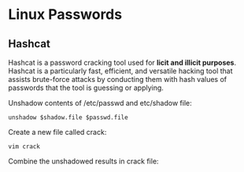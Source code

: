 # Linux Passwords

## Hashcat

Hashcat is a password cracking tool used for **licit and illicit purposes**. Hashcat is a particularly fast, efficient, and versatile hacking tool that assists brute-force attacks by conducting them with hash values of passwords that the tool is guessing or applying.

Unshadow contents of /etc/passwd and etc/shadow file:

```
unshadow $shadow.file $passwd.file
```

Create a new file called crack:

```
vim crack
```

Combine the unshadowed results in crack file:

